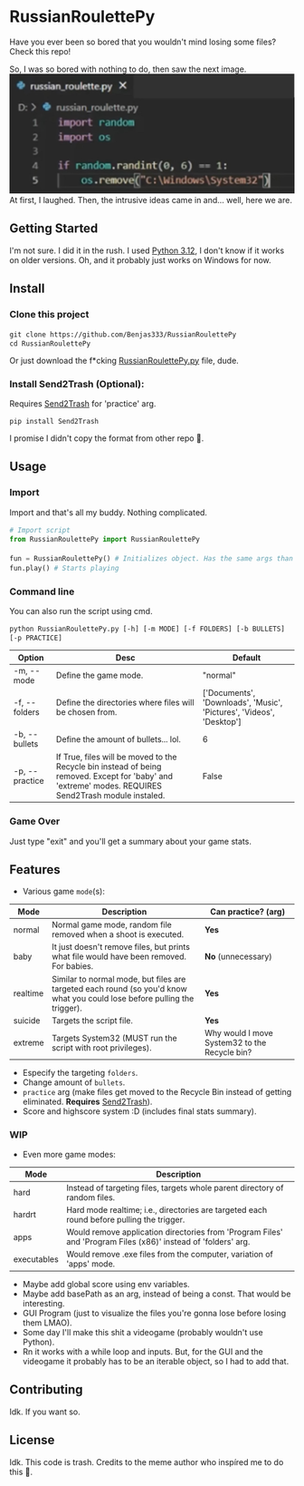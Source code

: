 # RussianRoulettePy

Have you ever been so bored that you wouldn't mind losing some files? Check this repo!

So, I was so bored with nothing to do, then saw the next image.
![](meme.jpg)
At first, I laughed. Then, the intrusive ideas came in and... well, here we are.

## Getting Started
I'm not sure. I did it in the rush. I used [Python 3.12](https://www.python.org/downloads/), I don't know if it works on older versions.
Oh, and it probably just works on Windows for now.

## Install
### Clone this project
```
git clone https://github.com/Benjas333/RussianRoulettePy
cd RussianRoulettePy
```
Or just download the f*cking [RussianRoulettePy.py](https://github.com/Benjas333/RussianRoulettePy/blob/main/RussianRoulettePy.py) file, dude.
### Install Send2Trash (Optional):
Requires [Send2Trash](https://pypi.org/project/Send2Trash/) for 'practice' arg.
```
pip install Send2Trash
```
I promise I didn't copy the format from other repo 🗿.

## Usage
### Import
Import and that's all my buddy. Nothing complicated.
```python
# Import script
from RussianRoulettePy import RussianRoulettePy

fun = RussianRoulettePy() # Initializes object. Has the same args than the command line
fun.play() # Starts playing
```
### Command line
You can also run the script using cmd.
```
python RussianRoulettePy.py [-h] [-m MODE] [-f FOLDERS] [-b BULLETS] [-p PRACTICE]
```
|Option|Desc| Default|
|----|---|---|
|-m, --mode| Define the game mode. |"normal"|
|-f, --folders| Define the directories where files will be chosen from.|['Documents', 'Downloads', 'Music', 'Pictures', 'Videos', 'Desktop']|
|-b, --bullets | Define the amount of bullets... lol. | 6 |
|-p, --practice| If True, files will be moved to the Recycle bin instead of being removed. Except for 'baby' and 'extreme' modes. REQUIRES Send2Trash module instaled.| False|
### Game Over
Just type "exit" and you'll get a summary about your game stats.
## Features
- Various game `mode`(s):

|Mode  | Description| Can practice? (arg) |
|------|--------------|-------------|
|normal | Normal game mode, random file removed when a shoot is executed. | **Yes**
|baby | It just doesn't remove files, but prints what file would have been removed. For babies. | **No** (unnecessary)
|realtime | Similar to normal mode, but files are targeted each round (so you'd know what you could lose before pulling the trigger). | **Yes**
|suicide | Targets the script file. | **Yes**
|extreme | Targets System32 (MUST run the script with root privileges). | Why would I move System32 to the Recycle bin?

- Especify the targeting `folders`.
- Change amount of `bullets`.
- `practice` arg (make files get moved to the Recycle Bin instead of getting eliminated. **Requires** [Send2Trash](https://pypi.org/project/Send2Trash/)).
- Score and highscore system :D (includes final stats summary).

### WIP
- Even more game modes:

|Mode  | Description|
|------|--------------|
|hard | Instead of targeting files, targets whole parent directory of random files.
|hardrt | Hard mode realtime; i.e., directories are targeted each round before pulling the trigger.
|apps | Would remove application directories from 'Program Files' and 'Program Files (x86)' instead of 'folders' arg.
|executables | Would remove .exe files from the computer, variation of 'apps' mode.
- Maybe add global score using env variables.
- Maybe add basePath as an arg, instead of being a const. That would be interesting.
- GUI Program (just to visualize the files you're gonna lose before losing them LMAO).
- Some day I'll make this shit a videogame (probably wouldn't use Python).
- Rn it works with a while loop and inputs. But, for the GUI and the videogame it probably has to be an iterable object, so I had to add that.

## Contributing
Idk. If you want so.

## License
Idk. This code is trash. Credits to the meme author who inspíred me to do this 🗿.